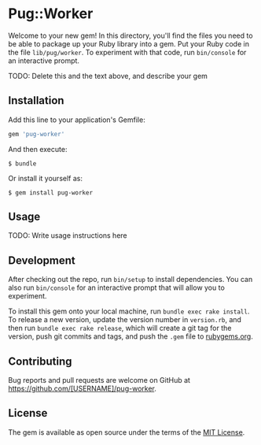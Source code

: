 # Pug::Worker

Welcome to your new gem! In this directory, you'll find the files you need to be able to package up your Ruby library into a gem. Put your Ruby code in the file `lib/pug/worker`. To experiment with that code, run `bin/console` for an interactive prompt.

TODO: Delete this and the text above, and describe your gem

## Installation

Add this line to your application's Gemfile:

```ruby
gem 'pug-worker'
```

And then execute:

    $ bundle

Or install it yourself as:

    $ gem install pug-worker

## Usage

TODO: Write usage instructions here

## Development

After checking out the repo, run `bin/setup` to install dependencies. You can also run `bin/console` for an interactive prompt that will allow you to experiment.

To install this gem onto your local machine, run `bundle exec rake install`. To release a new version, update the version number in `version.rb`, and then run `bundle exec rake release`, which will create a git tag for the version, push git commits and tags, and push the `.gem` file to [rubygems.org](https://rubygems.org).

## Contributing

Bug reports and pull requests are welcome on GitHub at https://github.com/[USERNAME]/pug-worker.


## License

The gem is available as open source under the terms of the [MIT License](http://opensource.org/licenses/MIT).

